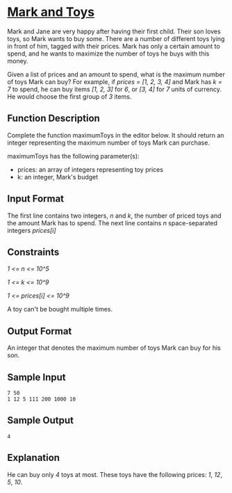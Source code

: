 # [Mark and Toys](https://www.hackerrank.com/challenges/mark-and-toys/problem)

Mark and Jane are very happy after having their first child. Their son loves toys, so Mark wants to buy some. There are a number of different toys lying in front of him, tagged with their prices. Mark has only a certain amount to spend, and he wants to maximize the number of toys he buys with this money.

Given a list of prices and an amount to spend, what is the maximum number of toys Mark can buy? For example, if _prices = [1, 2, 3, 4]_ and Mark has _k = 7_ to spend, he can buy items _[1, 2, 3]_ for _6_, or _[3, 4]_ for _7_ units of currency. He would choose the first group of _3_ items.

## Function Description

Complete the function maximumToys in the editor below. It should return an integer representing the maximum number of toys Mark can purchase.

maximumToys has the following parameter(s):

* prices: an array of integers representing toy prices
* k: an integer, Mark's budget

## Input Format

The first line contains two integers, _n_ and _k_, the number of priced toys and the amount Mark has to spend.
The next line contains _n_ space-separated integers _prices[i]_

## Constraints

_1 <= n <= 10^5_

_1 <= k <= 10^9_

_1 <= prices[i] <= 10^9_

A toy can't be bought multiple times.

## Output Format

An integer that denotes the maximum number of toys Mark can buy for his son.

## Sample Input

```
7 50
1 12 5 111 200 1000 10
```

## Sample Output

```
4
```

## Explanation

He can buy only _4_ toys at most. These toys have the following prices: _1_, _12_, _5_, _10_.